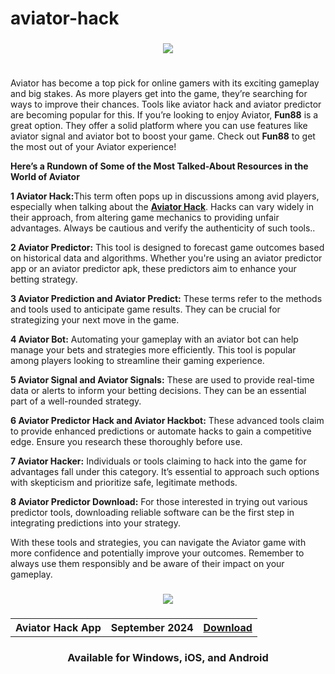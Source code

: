 # aviator-hack
<h3 align=center>
<img src='https://fun88-blog.gumlet.io/blog/wp-content/uploads/2023/12/Online-Aviator-Game-Hack.gif'>
</h3>
<h3 align=center>
<table align=center> <tr>
</tr></table></h3> 
<p>Aviator has become a top pick for online gamers with its exciting gameplay and big stakes. As more players get into the game, they’re searching for ways to improve their chances. Tools like aviator hack and aviator predictor are becoming popular for this. If you’re looking to enjoy Aviator, <b>Fun88</b> is a great option. They offer a solid platform where you can use features like aviator signal and aviator bot to boost your game. Check out <b>Fun88</b> to get the most out of your Aviator experience! 

<b>Here’s a Rundown of Some of the Most Talked-About Resources in the World of Aviator</b>

<b>1 Aviator Hack:</b>This term often pops up in discussions among avid players, especially when talking about the <a href="https://link.fun88-india.com/aviator-game-hacks"><b>Aviator Hack</b></a>. Hacks can vary widely in their approach, from altering game mechanics to providing unfair advantages. Always be cautious and verify the authenticity of such tools..

<b>2 Aviator Predictor:</b> This tool is designed to forecast game outcomes based on historical data and algorithms. Whether you're using an aviator predictor app or an aviator predictor apk, these predictors aim to enhance your betting strategy.

<b>3 Aviator Prediction and Aviator Predict:</b> These terms refer to the methods and tools used to anticipate game results. They can be crucial for strategizing your next move in the game.

<b>4 Aviator Bot:</b> Automating your gameplay with an aviator bot can help manage your bets and strategies more efficiently. This tool is popular among players looking to streamline their gaming experience.

<b>5 Aviator Signal and Aviator Signals:</b> These are used to provide real-time data or alerts to inform your betting decisions. They can be an essential part of a well-rounded strategy.

<b>6 Aviator Predictor Hack and Aviator Hackbot:</b> These advanced tools claim to provide enhanced predictions or automate hacks to gain a competitive edge. Ensure you research these thoroughly before use.

<b>7 Aviator Hacker:</b> Individuals or tools claiming to hack into the game for advantages fall under this category. It’s essential to approach such options with skepticism and prioritize safe, legitimate methods.

<b>8 Aviator Predictor Download:</b> For those interested in trying out various predictor tools, downloading reliable software can be the first step in integrating predictions into your strategy.

With these tools and strategies, you can navigate the Aviator game with more confidence and potentially improve your outcomes. Remember to always use them responsibly and be aware of their impact on your gameplay.</p>

<h3 align=center>
<img src='https://images.dwncdn.net/images/t_app-cover-m,f_auto/p/ec362cf0-d901-4ec0-b3c5-3b908efd3695/533485820/aviator-hack-aviator-signal-screenshot'>
</h3>
<h3 align=center>
<table align=center> <tr>
      <th scope="col">Aviator Hack App</th>
      <th scope="col">September 2024</th>
  <th scope="col"><a href='https://link.fun88-india.com/fun88-app'>Download</th>
 </tr><table/>
<h4 align=center>Available for Windows, iOS, and Android
